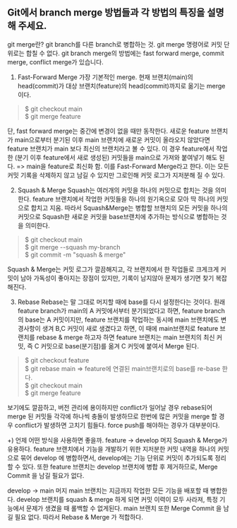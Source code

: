 Git에서 branch merge 방법들과 각 방법의 특징을 설명해 주세요.
---
git merge란? git branch를 다른 branch로 병합하는 것. git merge 명령어로 커밋 단위로는 합칠 수 없다.
git branch merge의 방법에는 fast forward merge, commit merge, conflict merge가 있습니다. 

1. Fast-Forward Merge
   가장 기본적인 merge. 현재 브랜치(main)의 head(commit)가 대상 브랜치(feature)의 head(commit)까지로 옮기는 merge이다.

> $ git checkout main</br>
> $ git merge feature

단, fast forward merge는 중간에 변경이 없을 때만 동작한다. 
새로운 feature 브랜치가 main으로부터 분기된 이후 main 브랜치에 새로운 커밋이 올라오지 않았다면 feature 브랜치가 main 보다 최신의 브랜치라고 볼 수 있다.
이 경우 feature에서 작업한 (분기 이후 feature에서 새로 생성된) 커밋들을 main으로 가져와 붙여넣기 해도 된다. => main을 feature로 최신화 함.
이를 Fast-Forward Merge라고 한다. 이는 모든 커밋 기록을 삭제하지 않고 남길 수 있지만 그로인해 커밋 로그가 지저분해 질 수 있다.


2. Squash & Merge
   Squash는 여러개의 커밋을 하나의 커밋으로 합치는 것을 의미한다. feature 브랜치에서 작업한 커밋들을 하나의 원기옥으로 모아 딱 하나의 커밋으로 합치고 지움.
   따라서 Squash&Merge는 병합할 브핸치의 모든 커밋을 하나의 커밋으로 Squash한 새로운 커밋을 base브랜치에 추가하는 방식으로 병합하는 것을 의미한다.

> $ git checkout main</br>
> $ git merge --squash my-branch</br>
> $ git commit -m "squash & merge"</br>

Squash & Merge는 커밋 로그가 깔끔해지고, 각 브랜치에서 한 작업들로 크게크게 커밋이 남아 가독성이 좋아지는 장점이 있지만, 기록이 남지않아 문제가 생기면 찾기 복잡해진다.

 3. Rebase
    Rebase는 말 그대로 머지할 때에 base를 다시 설정한다는 것이다. 원래 feature branch가 main의 A 커밋에서부터 분기되었다고 하면,
    feature branch의 base는 A 커밋이지만, feature 브랜치를 작업하는 동시에 main 브랜치에도 변경사항이 생겨 B,C 커밋이 새로 생겼다고 하면,
    이 때에 main브랜치로 feature 브랜치를 rebase & merge 하고자 하면 feature 브랜치는 main 브랜치의 최신 커밋, 즉 C 커밋으로 base(분기점)를 옮겨
    C 커밋에 붙여서 Merge 된다.

> $ git checkout feature</br>
> $ git rebase main => feature에 연결된 main브랜치로의 base를 re-base 한다.</br>
> $ git checkout main</br>
> $ git merge feature</br>

보기에도 깔끔하고, 버전 관리에 용이하지만 conflict가 일어날 경우 rebase되어 merge 된 커밋들 각각에 하나씩 충돌이 발생하므로 한번에 많은 커밋을 merge 할 경우 conflict가 발생하면
고치기 힘들다. force push를 해야하는 경우가 대부분이다.

+) 언제 어떤 방식을 사용하면 좋을까.
feature → develop 머지
Squash & Merge가 유용하다. feature 브랜치에서 기능을 개발하기 위한 지저분한 커밋 내역을 하나의 커밋으로 묶어 develop 에 병합하면서, develop에는 기능 단위로 커밋이 추가되도록 정리할 수 있다.
또한 feature 브랜치는 develop 브랜치에 병합 후 제거하므로, Merge Commit 을 남길 필요가 없다.

develop → main 머지
main 브랜치는 지금까지 작업한 모든 기능을 배포할 때 병합한다. develop 브랜치를 squash & merge 하게 되면 커밋 이력이 모두 사라져, 특정 기능에서 문제가 생겼을 때 롤백할 수 없게된다. main 브랜치 또한 Merge Commit 을 남길 필요 없다. 따라서 Rebase & Merge 가 적합하다.
